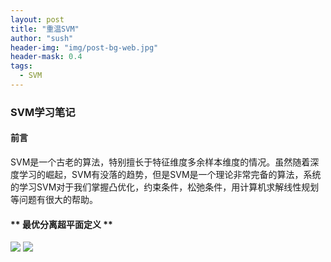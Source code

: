 ```yaml
---
layout: post
title: "重温SVM"
author: "sush"
header-img: "img/post-bg-web.jpg"
header-mask: 0.4
tags:
  - SVM
---
```

### **SVM学习笔记**
#### **前言** ####
SVM是一个古老的算法，特别擅长于特征维度多余样本维度的情况。虽然随着深度学习的崛起，SVM有没落的趋势，但是SVM是一个理论非常完备的算法，系统的学习SVM对于我们掌握凸优化，约束条件，松弛条件，用计算机求解线性规划等问题有很大的帮助。

#### ** 最优分离超平面定义 ** ####
<img src="http://latex.codecogs.com/gif.latex? \min{\beta} \frac{1}{2}||\beta||^2">
<img src="http://latex.codecogs.com/gif.latex? s.t. -y_i(\beta^T x_i + \beta_0)<=-1 mi=1,2,...,N">





